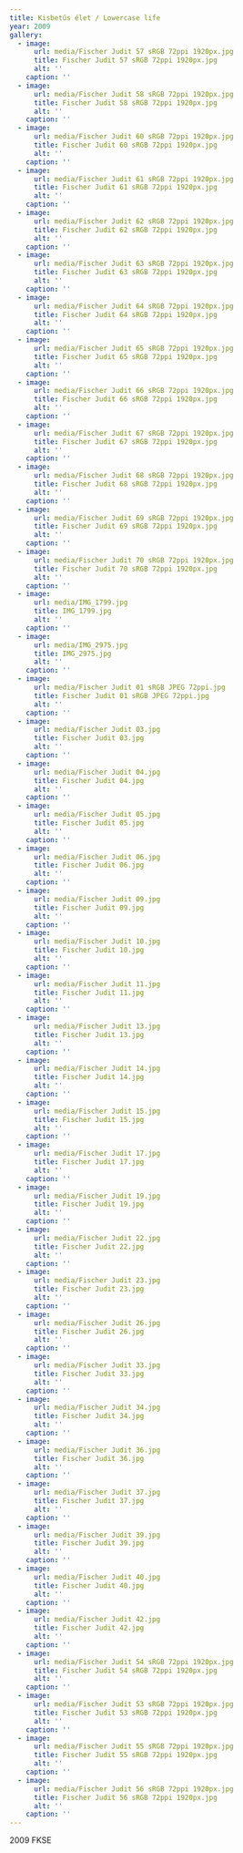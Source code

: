 ```yaml
---
title: Kisbetűs élet / Lowercase life
year: 2009
gallery:
  - image:
      url: media/Fischer Judit 57 sRGB 72ppi 1920px.jpg
      title: Fischer Judit 57 sRGB 72ppi 1920px.jpg
      alt: ''
    caption: ''
  - image:
      url: media/Fischer Judit 58 sRGB 72ppi 1920px.jpg
      title: Fischer Judit 58 sRGB 72ppi 1920px.jpg
      alt: ''
    caption: ''
  - image:
      url: media/Fischer Judit 60 sRGB 72ppi 1920px.jpg
      title: Fischer Judit 60 sRGB 72ppi 1920px.jpg
      alt: ''
    caption: ''
  - image:
      url: media/Fischer Judit 61 sRGB 72ppi 1920px.jpg
      title: Fischer Judit 61 sRGB 72ppi 1920px.jpg
      alt: ''
    caption: ''
  - image:
      url: media/Fischer Judit 62 sRGB 72ppi 1920px.jpg
      title: Fischer Judit 62 sRGB 72ppi 1920px.jpg
      alt: ''
    caption: ''
  - image:
      url: media/Fischer Judit 63 sRGB 72ppi 1920px.jpg
      title: Fischer Judit 63 sRGB 72ppi 1920px.jpg
      alt: ''
    caption: ''
  - image:
      url: media/Fischer Judit 64 sRGB 72ppi 1920px.jpg
      title: Fischer Judit 64 sRGB 72ppi 1920px.jpg
      alt: ''
    caption: ''
  - image:
      url: media/Fischer Judit 65 sRGB 72ppi 1920px.jpg
      title: Fischer Judit 65 sRGB 72ppi 1920px.jpg
      alt: ''
    caption: ''
  - image:
      url: media/Fischer Judit 66 sRGB 72ppi 1920px.jpg
      title: Fischer Judit 66 sRGB 72ppi 1920px.jpg
      alt: ''
    caption: ''
  - image:
      url: media/Fischer Judit 67 sRGB 72ppi 1920px.jpg
      title: Fischer Judit 67 sRGB 72ppi 1920px.jpg
      alt: ''
    caption: ''
  - image:
      url: media/Fischer Judit 68 sRGB 72ppi 1920px.jpg
      title: Fischer Judit 68 sRGB 72ppi 1920px.jpg
      alt: ''
    caption: ''
  - image:
      url: media/Fischer Judit 69 sRGB 72ppi 1920px.jpg
      title: Fischer Judit 69 sRGB 72ppi 1920px.jpg
      alt: ''
    caption: ''
  - image:
      url: media/Fischer Judit 70 sRGB 72ppi 1920px.jpg
      title: Fischer Judit 70 sRGB 72ppi 1920px.jpg
      alt: ''
    caption: ''
  - image:
      url: media/IMG_1799.jpg
      title: IMG_1799.jpg
      alt: ''
    caption: ''
  - image:
      url: media/IMG_2975.jpg
      title: IMG_2975.jpg
      alt: ''
    caption: ''
  - image:
      url: media/Fischer Judit 01 sRGB JPEG 72ppi.jpg
      title: Fischer Judit 01 sRGB JPEG 72ppi.jpg
      alt: ''
    caption: ''
  - image:
      url: media/Fischer Judit 03.jpg
      title: Fischer Judit 03.jpg
      alt: ''
    caption: ''
  - image:
      url: media/Fischer Judit 04.jpg
      title: Fischer Judit 04.jpg
      alt: ''
    caption: ''
  - image:
      url: media/Fischer Judit 05.jpg
      title: Fischer Judit 05.jpg
      alt: ''
    caption: ''
  - image:
      url: media/Fischer Judit 06.jpg
      title: Fischer Judit 06.jpg
      alt: ''
    caption: ''
  - image:
      url: media/Fischer Judit 09.jpg
      title: Fischer Judit 09.jpg
      alt: ''
    caption: ''
  - image:
      url: media/Fischer Judit 10.jpg
      title: Fischer Judit 10.jpg
      alt: ''
    caption: ''
  - image:
      url: media/Fischer Judit 11.jpg
      title: Fischer Judit 11.jpg
      alt: ''
    caption: ''
  - image:
      url: media/Fischer Judit 13.jpg
      title: Fischer Judit 13.jpg
      alt: ''
    caption: ''
  - image:
      url: media/Fischer Judit 14.jpg
      title: Fischer Judit 14.jpg
      alt: ''
    caption: ''
  - image:
      url: media/Fischer Judit 15.jpg
      title: Fischer Judit 15.jpg
      alt: ''
    caption: ''
  - image:
      url: media/Fischer Judit 17.jpg
      title: Fischer Judit 17.jpg
      alt: ''
    caption: ''
  - image:
      url: media/Fischer Judit 19.jpg
      title: Fischer Judit 19.jpg
      alt: ''
    caption: ''
  - image:
      url: media/Fischer Judit 22.jpg
      title: Fischer Judit 22.jpg
      alt: ''
    caption: ''
  - image:
      url: media/Fischer Judit 23.jpg
      title: Fischer Judit 23.jpg
      alt: ''
    caption: ''
  - image:
      url: media/Fischer Judit 26.jpg
      title: Fischer Judit 26.jpg
      alt: ''
    caption: ''
  - image:
      url: media/Fischer Judit 33.jpg
      title: Fischer Judit 33.jpg
      alt: ''
    caption: ''
  - image:
      url: media/Fischer Judit 34.jpg
      title: Fischer Judit 34.jpg
      alt: ''
    caption: ''
  - image:
      url: media/Fischer Judit 36.jpg
      title: Fischer Judit 36.jpg
      alt: ''
    caption: ''
  - image:
      url: media/Fischer Judit 37.jpg
      title: Fischer Judit 37.jpg
      alt: ''
    caption: ''
  - image:
      url: media/Fischer Judit 39.jpg
      title: Fischer Judit 39.jpg
      alt: ''
    caption: ''
  - image:
      url: media/Fischer Judit 40.jpg
      title: Fischer Judit 40.jpg
      alt: ''
    caption: ''
  - image:
      url: media/Fischer Judit 42.jpg
      title: Fischer Judit 42.jpg
      alt: ''
    caption: ''
  - image:
      url: media/Fischer Judit 54 sRGB 72ppi 1920px.jpg
      title: Fischer Judit 54 sRGB 72ppi 1920px.jpg
      alt: ''
    caption: ''
  - image:
      url: media/Fischer Judit 53 sRGB 72ppi 1920px.jpg
      title: Fischer Judit 53 sRGB 72ppi 1920px.jpg
      alt: ''
    caption: ''
  - image:
      url: media/Fischer Judit 55 sRGB 72ppi 1920px.jpg
      title: Fischer Judit 55 sRGB 72ppi 1920px.jpg
      alt: ''
    caption: ''
  - image:
      url: media/Fischer Judit 56 sRGB 72ppi 1920px.jpg
      title: Fischer Judit 56 sRGB 72ppi 1920px.jpg
      alt: ''
    caption: ''
---
```

2009 FKSE

